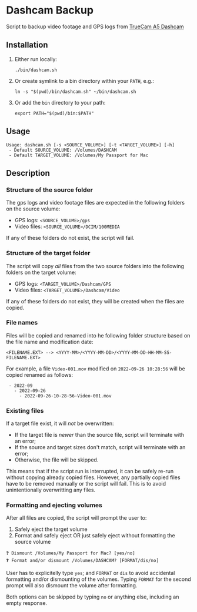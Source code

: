 # Dashcam Backup

Script to backup video footage and GPS logs from [TrueCam A5 Dashcam](https://www.truecam.com/en/car-cameras/truecam-a5s/)


## Installation

1. Either run locally:
    ```
    ./bin/dashcam.sh
    ```

1. Or create symlink to a bin directory within your `PATH`, e.g.:

    ```
    ln -s "$(pwd)/bin/dashcam.sh" ~/bin/dashcam.sh
    ```

1. Or add the `bin` directory to your path:
    ```
    export PATH="$(pwd)/bin:$PATH"
    ```

## Usage

```
Usage: dashcam.sh [-s <SOURCE_VOLUME>] [-t <TARGET_VOLUME>] [-h]
 - Default SOURCE_VOLUME: /Volumes/DASHCAM
 - Default TARGET_VOLUME: /Volumes/My Passport for Mac
```

## Description

### Structure of the source folder
The gps logs and video footage files are expected in the following folders on the source volume:

- GPS logs: `<SOURCE_VOLUME>/gps`
- Video files: `<SOURCE_VOLUME>/DCIM/100MEDIA`

If any of these folders do not exist, the script will fail.

### Structure of the target folder

The script will copy _all_ files from the two source folders into the following folders on the target volume:

- GPS logs: `<TARGET_VOLUME>/Dashcam/GPS`
- Video files: `<TARGET_VOLUME>/Dashcam/Video`

If any of these folders do not exist, they will be created when the files are copied.

### File names

Files will be copied and renamed into he following folder structure based on the file name and modification date:

```
<FILENAME.EXT> --> <YYYY-MM>/<YYYY-MM-DD>/<YYYY-MM-DD-HH-MM-SS-FILENAME.EXT>
```

For example, a file `Video-001.mov` modified on `2022-09-26 10:28:56` will be copied renamed as follows:

```
 - 2022-09
   - 2022-09-26
     - 2022-09-26-10-28-56-Video-001.mov
```

### Existing files

If a target file exist, it will _not_ be overwritten:
- If the target file is _newer_ than the source file, script will terminate with an error;
- If the source and target sizes don't match, script will terminate with an error;
- Otherwise, the file will be skipped.

This means that if the script run is interrupted, it can be safely re-run without copying already copied files. However, any partially copied files have to be removed manually or the script will fail. This is to avoid unintentionally overwritting any files.

### Formatting and ejecting volumes

After all files are copied, the script will prompt the user to:
1. Safely eject the target volume
2. Format and safely eject OR just safely eject without formatting the source volume

```
❓ Dismount /Volumes/My Passport for Mac? [yes/no]
❓ Format and/or dismount /Volumes/DASHCAM? [FORMAT/dis/no]
```

User has to explicitelly type `yes`; and `FORMAT` or `dis` to avoid accidental formatting and/or dismounting of the volumes. Typing `FORMAT` for the second prompt will also dismount the volume after formatting. 

Both options can be skipped by typing `no` or anything else, including an empty response.

